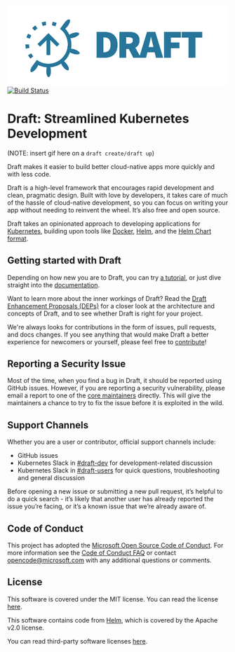 ![Draft Logo][logo]
[![Build Status](https://circleci.com/gh/Azure/draft.svg?style=svg)](https://circleci.com/gh/Azure/draft)

# Draft: Streamlined Kubernetes Development

(NOTE: insert gif here on a `draft create/draft up`)

Draft makes it easier to build better cloud-native apps more quickly and with less code.

Draft is a high-level framework that encourages rapid development and clean, pragmatic design. Built with love by developers, it takes care of much of the hassle of cloud-native development, so you can focus on writing your app without needing to reinvent the wheel. It’s also free and open source.

Draft takes an opinionated approach to developing applications for [Kubernetes][], building upon tools like [Docker][], [Helm][], and the [Helm Chart format][charts].

## Getting started with Draft

Depending on how new you are to Draft, you can try [a tutorial][tutorials], or just dive straight into the [documentation][docs].

Want to learn more about the inner workings of Draft? Read the [Draft Enhancement Proposals (DEPs)][deps] for a closer look at the architecture and concepts of Draft, and to see whether Draft is right for your project.

We're always looks for contributions in the form of issues, pull requests, and docs changes. If you see anything that would make Draft a better experience for newcomers or yourself, please feel free to [contribute][contributing]!

## Reporting a Security Issue

Most of the time, when you find a bug in Draft, it should be reported using GitHub issues. However, if you are reporting a security vulnerability, please email a report to one of the [core maintainers][owners] directly. This will give the maintainers a chance to try to fix the issue before it is exploited in the wild.

## Support Channels

Whether you are a user or contributor, official support channels include:

- GitHub issues
- Kubernetes Slack in [#draft-dev][] for development-related discussion
- Kubernetes Slack in [#draft-users][] for quick questions, troubleshooting and general discussion

Before opening a new issue or submitting a new pull request, it’s helpful to do a quick search - it’s likely that another user has already reported the issue you’re facing, or it’s a known issue that we’re already aware of.

## Code of Conduct

This project has adopted the [Microsoft Open Source Code of Conduct][conduct]. For more information see the [Code of Conduct FAQ][conduct-faq] or contact [opencode@microsoft.com](mailto:opencode@microsoft.com) with any additional questions or comments.

## License

This software is covered under the MIT license. You can read the license [here][license].

This software contains code from [Helm][], which is covered by the Apache v2.0 license.

You can read third-party software licenses [here][notice].


[contributing]: docs/contributing/README.md
[deps]: docs/reference/README.md
[docs]: docs/README.md
[hacking]: docs/contributing/hacking.md
[license]: LICENSE
[logo]: docs/static/img/draft-logo.png
[notice]: NOTICE
[owners]: OWNERS
[tutorials]: docs/tutorials/README.md

[#draft-dev]: https://kubernetes.slack.com/messages/C5NNNFB8S/
[#draft-users]: https://kubernetes.slack.com/messages/C5N5YUSSD/
[charts]: https://docs.helm.sh/developing_charts/
[conduct]: https://opensource.microsoft.com/codeofconduct/
[conduct-faq]: https://opensource.microsoft.com/codeofconduct/faq/
[docker]: https://www.docker.com
[helm]: https://helm.sh
[kubernetes]: https://kubernetes.io/
